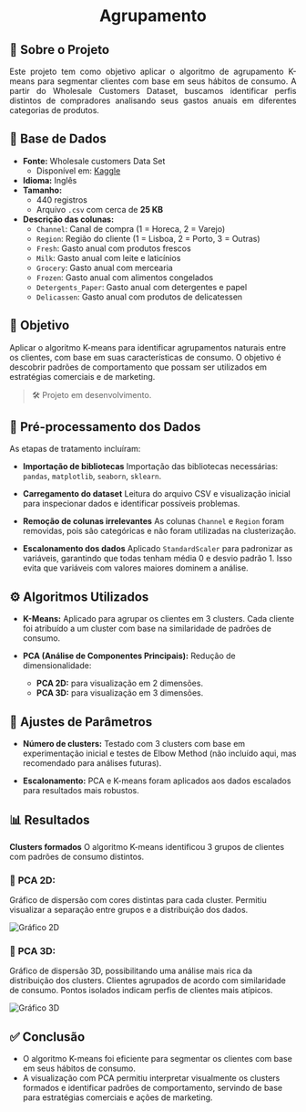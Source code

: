 <h1 align="center"> Agrupamento </h1>

## 🧠 Sobre o Projeto

<div align="justify">
  Este projeto tem como objetivo aplicar o algoritmo de agrupamento K-means para segmentar clientes com base em seus hábitos de consumo. A partir do Wholesale     
  Customers Dataset, buscamos identificar perfis distintos de compradores analisando seus gastos anuais em diferentes categorias de produtos.
</div>

##

## 📂 Base de Dados

- **Fonte:** Wholesale customers Data Set  
  - Disponível em: [Kaggle](https://www.kaggle.com/datasets/binovi/wholesale-customers-data-set)
- **Idioma:** Inglês
- **Tamanho:**
  - 440 registros
  - Arquivo `.csv` com cerca de **25 KB**
- **Descrição das colunas:**
  - `Channel`: Canal de compra (1 = Horeca, 2 = Varejo)
  - `Region`: Região do cliente (1 = Lisboa, 2 = Porto, 3 = Outras)
  - `Fresh`: Gasto anual com produtos frescos
  - `Milk`: Gasto anual com leite e laticínios
  - `Grocery`: Gasto anual com mercearia
  - `Frozen`: Gasto anual com alimentos congelados
  - `Detergents_Paper`: Gasto anual com detergentes e papel
  - `Delicassen`: Gasto anual com produtos de delicatessen

##

## 🎯 Objetivo

Aplicar o algoritmo K-means para identificar agrupamentos naturais entre os clientes, com base em suas características de consumo. O objetivo é descobrir padrões de comportamento que possam ser utilizados em estratégias comerciais e de marketing.

> 🛠 Projeto em desenvolvimento.

##

## 🧹 Pré-processamento dos Dados

As etapas de tratamento incluíram:

- **Importação de bibliotecas**
Importação das bibliotecas necessárias: `pandas`, `matplotlib`, `seaborn`, `sklearn`.

- **Carregamento do dataset**
Leitura do arquivo CSV e visualização inicial para inspecionar dados e identificar possíveis problemas.

- **Remoção de colunas irrelevantes**
As colunas `Channel` e `Region` foram removidas, pois são categóricas e não foram utilizadas na clusterização.

- **Escalonamento dos dados**
Aplicado `StandardScaler` para padronizar as variáveis, garantindo que todas tenham média 0 e desvio padrão 1. Isso evita que variáveis com valores maiores dominem a análise.

##

## ⚙️ Algoritmos Utilizados

* **K-Means:**
  Aplicado para agrupar os clientes em 3 clusters. Cada cliente foi atribuído a um cluster com base na similaridade de padrões de consumo.

* **PCA (Análise de Componentes Principais):**
  Redução de dimensionalidade:

  * **PCA 2D:** para visualização em 2 dimensões.
  * **PCA 3D:** para visualização em 3 dimensões.

##

## 🔧 Ajustes de Parâmetros

- **Número de clusters:**
Testado com 3 clusters com base em experimentação inicial e testes de Elbow Method (não incluído aqui, mas recomendado para análises futuras).

- **Escalonamento:**
PCA e K-means foram aplicados aos dados escalados para resultados mais robustos.

##

## 📊 Resultados

**Clusters formados**
O algoritmo K-means identificou 3 grupos de clientes com padrões de consumo distintos.

### 📌 **PCA 2D:**
  Gráfico de dispersão com cores distintas para cada cluster.
  Permitiu visualizar a separação entre grupos e a distribuição dos dados.
  
  ![Gráfico 2D](https://github.com/user-attachments/assets/b9aaa247-d3c5-4ce9-ac70-ec6f8ed321a3)

### 📌 **PCA 3D:**
  Gráfico de dispersão 3D, possibilitando uma análise mais rica da distribuição dos clusters.
  Clientes agrupados de acordo com similaridade de consumo.
  Pontos isolados indicam perfis de clientes mais atípicos.
  
![Gráfico 3D](https://github.com/user-attachments/assets/b94dad49-36e3-4a94-bef6-4c79649375d5)


##


## ✅ Conclusão

- O algoritmo K-means foi eficiente para segmentar os clientes com base em seus hábitos de consumo.
- A visualização com PCA permitiu interpretar visualmente os clusters formados e identificar padrões de comportamento, servindo de base para estratégias comerciais e ações de marketing.
